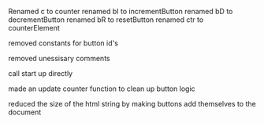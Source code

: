 Renamed c to counter
renamed bI to incrementButton
renamed bD to decrementButton
renamed bR to resetButton
renamed ctr to counterElement

removed constants for button id's

removed unessisary comments

call start up directly

made an update counter function to clean up button logic

reduced the size of the html string by making buttons add themselves to the document
